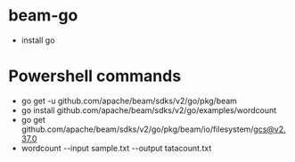 # beam-go

* install go

# Powershell commands

* go get -u github.com/apache/beam/sdks/v2/go/pkg/beam
* go install github.com/apache/beam/sdks/v2/go/examples/wordcount
* go get github.com/apache/beam/sdks/v2/go/pkg/beam/io/filesystem/gcs@v2.37.0
* wordcount --input sample.txt --output tatacount.txt
